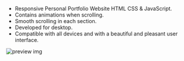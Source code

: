 - Responsive Personal Portfolio Website HTML CSS & JavaScript.
- Contains animations when scrolling.
- Smooth scrolling in each section.
- Developed for desktop.
- Compatible with all devices and with a beautiful and pleasant user interface.



![preview img](/preview.png)

